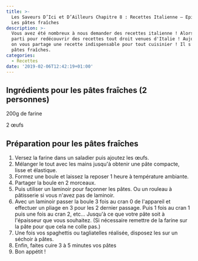 ```yaml
---
title: >-
  Les Saveurs D’Ici et D’Ailleurs Chapitre 8 : Recettes Italienne – Episode 1 :
  Les pâtes fraîches
description: >-
  Vous avez été nombreux à nous demander des recettes italienne ! Alors c'est
  parti pour redécouvrir des recettes tout droit venues d'Italie ! Aujourd’hui,
  on vous partage une recette indispensable pour tout cuisinier ! Il s’agit des
  pâtes fraîches.
categories:
  - Recettes
date: '2019-02-06T12:42:19+01:00'
---
```

## Ingrédients pour les pâtes fraîches (2 personnes)

200g de farine

2 œufs

## Préparation pour les pâtes fraîches

1. Versez la farine dans un saladier puis ajoutez les œufs. 
2. Mélanger le tout avec les mains jusqu'à obtenir une pâte compacte, lisse et élastique.  
3. Formez une boule et laissez la reposer 1 heure à température ambiante. 
4. Partager la boule en 2 morceaux.
5. Puis utiliser un laminoir pour façonner les pâtes. Ou un rouleau à pâtisserie si vous n'avez pas de laminoir.
6. Avec un laminoir passer la boule 3 fois au cran 0 de l'appareil et effectuer un pliage en 3 pour les 2 dernier passage. Puis 1 fois au cran 1 puis une fois au cran 2, etc... Jusqu'à ce que votre pâte soit à l'épaisseur que vous souhaitez. (Si nécessaire remettre de la farine sur la pâte pour que cela ne colle pas.)
7. Une fois vos spaghettis ou tagliatelles réalisée, disposez les sur un séchoir à pâtes.
8. Enfin, faites cuire 3 à 5 minutes vos pâtes
9. Bon appétit !
